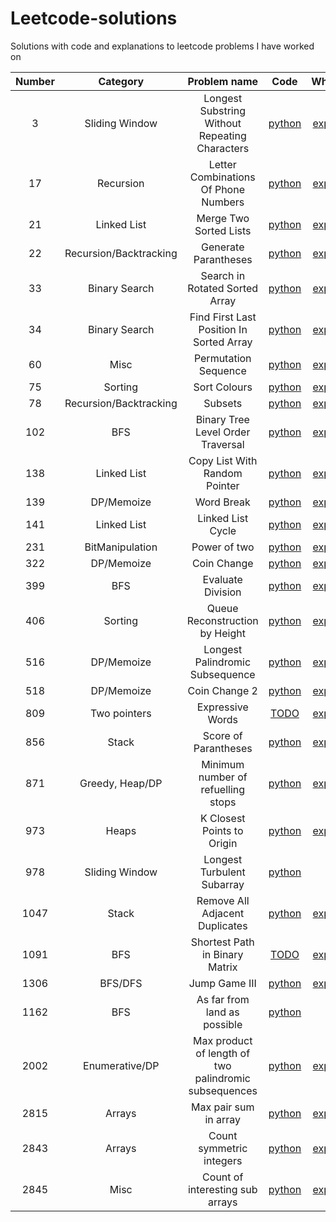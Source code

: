 # Leetcode-solutions

Solutions with code and explanations to leetcode problems I have worked on




| Number  | Category | Problem name | Code | Whiteboard |
| :-------------: | :-------------: | :------------: | :-----: | :----------: |
| 3 | Sliding Window  | Longest Substring Without Repeating Characters | [python](3_LongestSubstringWithoutRepeatingCharacters.py)| [explanation](3_LongestSubstringWithoutRepeatingCharacters_wb.txt)|
|17| Recursion | Letter Combinations Of Phone Numbers| [python](17_LetterCombinationsOfPhoneNumber.py) | [explanation](17_LetterCombinationsOfPhoneNumber_wb.pdf)|
|21| Linked List | Merge Two Sorted Lists | [python](21_MergeTwoSortedLists.py)| [explanation](21_MergeTwoSortedLists_wb.txt)|
| 22 | Recursion/Backtracking | Generate Parantheses | [python](22_GenerateParantheses.py) | [explanation](22_GenerateParantheses_wb.txt) |
| 33 | Binary Search | Search in Rotated Sorted Array | [python](33_SearchInRotatedSortedArray.py) | [explanation](33_SearchInRotatedSortedArray_wb.txt) |
| 34 | Binary Search  | Find First Last Position In Sorted Array | [python](34_FindFirstLastPositionInSortedArray.py) | [explanation](34_FindFirstLastPositionInSortedArray_wb.txt) |
| 60 | Misc | Permutation Sequence | [python](60_PermutationSequence.py) | [explanation](60_PermutationSequence_wb.txt)  |
| 75 | Sorting | Sort Colours | [python](75_SortColours.py) | [explanation](75_SortColours_wb.pdf) |
| 78 | Recursion/Backtracking | Subsets | [python](78_Subsets.py) | [explanation](78_Subsets_wb.txt) | 
| 102 | BFS | Binary Tree Level Order Traversal | [python](102_BinaryTreeLevelOrderTraversal.py) | [explanation](102_BinaryTreeLevelOrderTraversal_wb.txt)|
| 138 | Linked List | Copy List With Random Pointer | [python](138_CopyListWithRandomPointer.py) | [explanation](138_CopyListWithRandomPointer_wb.txt)|
| 139 | DP/Memoize| Word Break | [python](139_WordBreak.py) | [explanation](139_WordBreak_wb.txt)|
| 141 | Linked List | Linked List Cycle | [python](141_LinkedListCycle.py) | [explanation](141_LinkedListCycle_wb.txt)|
| 231 | BitManipulation | Power of two | [python](231_PowerOfTwo.py) | [explanation](231_PowerOfTwo_wb.pdf)|
| 322 | DP/Memoize | Coin Change | [python](322_CoinChange.py) | [explanation](322_CoinChange_wb.txt)|
| 399 | BFS |  Evaluate Division | [python](399_EvaluateDivision.py) | [explanation](399_EvaluateDivision_wb.pdf)| 
| 406 | Sorting | Queue Reconstruction by Height | [python](406_QueueReconstructionByHeight.py) | [explanation](406_QueueReconstructionByHeight_wb.pdf) |
| 516 | DP/Memoize | Longest Palindromic Subsequence | [python](516_LongestPalindromicSubsequence.py) | [explanation](516_LongestPalindromicSubsequence_wb.txt) 
| 518 | DP/Memoize | Coin Change 2 | [python](518_CoinChange2.py) | [explanation](518_CoinChange2_wb.pdf) |
| 809 | Two pointers | Expressive Words | [TODO](809_ExpressiveWords.py) | [explanation](809_ExpressiveWords_wb.pdf) |
| 856 | Stack | Score of Parantheses  | [python](871_MinimumNumberOfRefuellingStops.py) | [explanation](871_MinimumNumberOfRefuellingStops_wb.txt) |
| 871 | Greedy, Heap/DP | Minimum number of refuelling stops | [python](871_ScoreOfParantheses.py) | [explanation](871_ScoreOfParantheses_wb.txt) |
| 973 | Heaps | K Closest Points to Origin | [python](973_KClosestPointsToOrigin.py) | [explanation](973_KClosestPointsToOrigin_wb.pdf) |
| 978 | Sliding Window | Longest Turbulent Subarray | [python](978_LongestTurbulentSubarray.py)| [TODO](978_LongestTurbulentSubarray_wb.pdf)|
| 1047 | Stack | Remove All Adjacent Duplicates | [python](1047_RemoveAllAdjacentDuplicates.py) | [explanation](1047_RemoveAllAdjacentDuplicates_wb.txt)|
| 1091 | BFS | Shortest Path in Binary Matrix | [TODO](1091_ShortestPathInBinaryMatrix)| [explanation](1091_ShortestPathInBinaryMatrix_wb.txt)|
| 1306 | BFS/DFS | Jump Game III | [python](1306_JumpGameIII.py)| [explanation](1306_JumpGameIII_wb.txt)|
|1162 | BFS | As far from land as possible | [python](1162_FarFromLand.py) | [TODO](1162_FarFromLand_wb.pdf)|
|2002 | Enumerative/DP | Max product of length of two palindromic subsequences | [python](2002_MaxProductOfLengthOfTwoPalindromicSubsequences.py) | [explanation](2002_MaxProductOfLengthOfTwoPalindromicSubsequences_wb.txt)|
|2815 | Arrays | Max pair sum in array | [python](2815_MaxPairSumInArray.py) | [explanation](2815_MaxPairSumInArray_wb.txt)|
|2843 | Arrays | Count symmetric integers | [python](2843_CountSymmetricIntegers.py) | [explanation](2843_CountSymmetricIntegers_wb.txt)|
|2845 | Misc | Count  of interesting sub arrays | [python](2845_CountOfInterestingSubArrays.py) | [explanation](2845_CountOfInterestingSubArrays_wb.txt)|